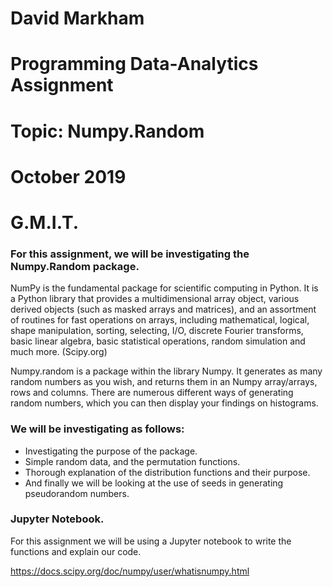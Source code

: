 # David Markham
# Programming Data-Analytics Assignment
# Topic: Numpy.Random
# October 2019
# G.M.I.T.

### For this assignment, we will be investigating the Numpy.Random package.  

NumPy is the fundamental package for scientific computing in Python. It is a Python library that provides a multidimensional array object, various derived objects (such as masked arrays and matrices), and an assortment of routines for fast operations on arrays, including mathematical, logical, shape manipulation, sorting, selecting, I/O, discrete Fourier transforms, basic linear algebra, basic statistical operations, random simulation and much more. (Scipy.org)

Numpy.random is a package within the library Numpy. It generates as many random numbers as you wish, and returns them in an Numpy array/arrays, rows and columns.
There are numerous different ways of generating random numbers, which you can then display your findings on histograms.





### We will be investigating as follows: 

- Investigating the purpose of the package.
- Simple random data, and the permutation functions.
- Thorough explanation of the distribution functions and their purpose.
- And finally we will be looking at the use of seeds in generating pseudorandom numbers.

### Jupyter Notebook.

For this assignment we will be using a Jupyter notebook to write the functions and explain our code.


https://docs.scipy.org/doc/numpy/user/whatisnumpy.html